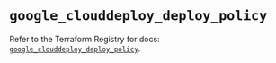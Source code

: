 # `google_clouddeploy_deploy_policy`

Refer to the Terraform Registry for docs: [`google_clouddeploy_deploy_policy`](https://registry.terraform.io/providers/hashicorp/google-beta/6.36.0/docs/resources/google_clouddeploy_deploy_policy).
